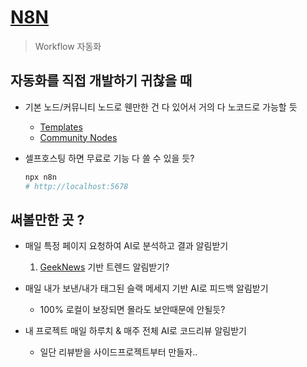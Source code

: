 # [N8N](https://github.com/n8n-io/n8n)

> Workflow 자동화

## 자동화를 직접 개발하기 귀찮을 때

- 기본 노드/커뮤니티 노드로 웬만한 건 다 있어서 거의 다 노코드로 가능할 듯
    - [Templates](https://n8n.io/workflows/)
    - [Community Nodes](https://docs.n8n.io/integrations/community-nodes/installation/)

- 셀프호스팅 하면 무료로 기능 다 쓸 수 있을 듯?
    ```bash
    npx n8n
    # http://localhost:5678
    ```

## 써볼만한 곳 ?

- 매일 특정 페이지 요청하여 AI로 분석하고 결과 알림받기
    1. [GeekNews](https://news.hada.io/) 기반 트렌드 알림받기?

- 매일 내가 보낸/내가 태그된 슬랙 메세지 기반 AI로 피드백 알림받기
    - 100% 로컬이 보장되면 몰라도 보안때문에 안될듯?

- 내 프로젝트 매일 하루치 & 매주 전체 AI로 코드리뷰 알림받기
    - 일단 리뷰받을 사이드프로젝트부터 만들자..